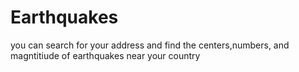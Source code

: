 # Earthquakes
you can search for your address and find the centers,numbers, and magntitiude  of  earthquakes  near your country 
